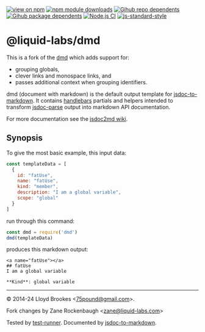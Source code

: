 [![view on npm](https://badgen.net/npm/v/dmd)](https://www.npmjs.org/package/dmd)
[![npm module downloads](https://badgen.net/npm/dt/dmd)](https://www.npmjs.org/package/dmd)
[![Gihub repo dependents](https://badgen.net/github/dependents-repo/jsdoc2md/dmd)](https://github.com/jsdoc2md/dmd/network/dependents?dependent_type=REPOSITORY)
[![Gihub package dependents](https://badgen.net/github/dependents-pkg/jsdoc2md/dmd)](https://github.com/jsdoc2md/dmd/network/dependents?dependent_type=PACKAGE)
[![Node.js CI](https://github.com/jsdoc2md/dmd/actions/workflows/node.js.yml/badge.svg)](https://github.com/jsdoc2md/dmd/actions/workflows/node.js.yml)
[![js-standard-style](https://img.shields.io/badge/code%20style-standard-brightgreen.svg)](https://github.com/feross/standard)

# @liquid-labs/dmd

This is a fork of the [dmd](https://github.com/jsdoc2md/dmd) which adds support for:

- grouping globals,
- clever links and monospace links, and
- passes additional context when grouping identifiers.

dmd (document with markdown) is the default output template for [jsdoc-to-markdown](https://github.com/jsdoc2md/jsdoc-to-markdown). It contains [handlebars](http://handlebarsjs.com) partials and helpers intended to transform [jsdoc-parse](https://github.com/jsdoc2md/jsdoc-parse) output into markdown API documentation.

For more documentation see the [jsdoc2md wiki](https://github.com/jsdoc2md/jsdoc-to-markdown/wiki).

## Synopsis

To give the most basic example, this input data:

```js
const templateData = [
  {
    id: "fatUse",
    name: "fatUse",
    kind: "member",
    description: "I am a global variable",
    scope: "global"
  }
]
```

run through this command:

```js
const dmd = require('dmd')
dmd(templateData)
```

produces this markdown output:

```
<a name="fatUse"></a>
## fatUse
I am a global variable

**Kind**: global variable
```

* * *

&copy; 2014-24 Lloyd Brookes \<75pound@gmail.com\>.

Fork changes by Zane Rockenbaugh \<zane@liquid-labs.com\>

Tested by [test-runner](https://github.com/test-runner-js/test-runner). Documented by [jsdoc-to-markdown](https://github.com/jsdoc2md/jsdoc-to-markdown).
